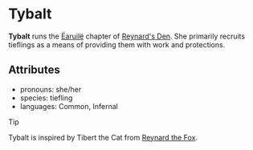 # Tybalt

**Tybalt** runs the [Ëaruilë](../earuile.md) chapter of [Reynard's Den](../../../organizations/reynards-den). She primarily recruits tieflings as a means of providing them with work and protections.

## Attributes

- pronouns: she/her
- species: tiefling
- languages: Common, Infernal


> [!TIP]
Tybalt is inspired by Tibert the Cat from [Reynard the Fox](https://en.wikipedia.org/wiki/Reynard_the_Fox).
